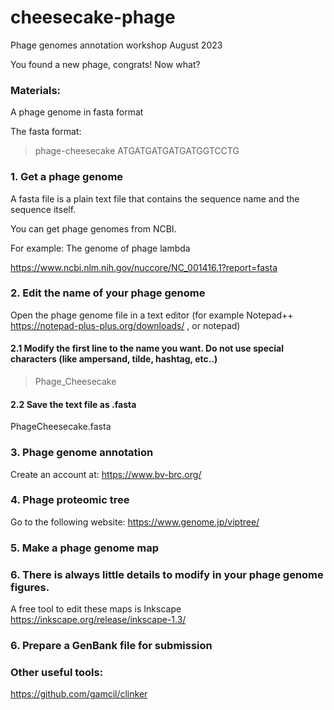 # cheesecake-phage
Phage genomes annotation workshop August 2023

You found a new phage, congrats! Now what?

### Materials:
A phage genome in fasta format

The fasta format:

>phage-cheesecake
ATGATGATGATGATGGTCCTG

### 1. Get a phage genome

A fasta file is a plain text file that contains the sequence name and the sequence itself.

You can get phage genomes from NCBI.  

For example: The genome of phage lambda  

https://www.ncbi.nlm.nih.gov/nuccore/NC_001416.1?report=fasta

### 2. Edit the name of your phage genome

Open the phage genome file in a text editor (for example Notepad++ https://notepad-plus-plus.org/downloads/ , or notepad)

#### 2.1 Modify the first line to the name you want. Do not use special characters (like ampersand, tilde, hashtag, etc..)

>Phage_Cheesecake

#### 2.2 Save the text file as .fasta

PhageCheesecake.fasta

### 3. Phage genome annotation

Create an account at: https://www.bv-brc.org/

### 4. Phage proteomic tree

Go to the following website: https://www.genome.jp/viptree/

### 5. Make a phage genome map


### 6. There is always little details to modify in your phage genome figures. 
A free tool to edit these maps is Inkscape https://inkscape.org/release/inkscape-1.3/




### 6. Prepare a GenBank file for submission





### Other useful tools:

https://github.com/gamcil/clinker




